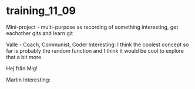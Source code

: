 # training_11_09
Mini-project - multi-purpose as recording of something interesting, get eachother gits and learn git

Valle - Coach, Communist, Coder
Interesting: I think the coolest concept so far is probably the random function and I think it would be cool
to explore that a bit more.

Hej från Mig!

Martin
Interesting: 

